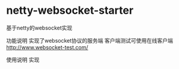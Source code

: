 # netty-websocket-starter
基于netty的websocket实现

功能说明
实现了websocket协议的服务端
客户端测试可使用在线客户端 http://www.websocket-test.com/

使用说明
实现

